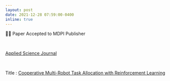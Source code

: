 ```yaml
---
layout: post
date: 2021-12-28 07:59:00-0400
inline: true
---
```


📜🤗 Paper Accepted to MDPI Publisher

<br/>

[Applied Science Journal](https://www.mdpi.com/journal/applsci)


<br/>

Title : [Cooperative Multi-Robot Task Allocation with Reinforcement Learning](https://www.mdpi.com/2076-3417/12/1/272)

